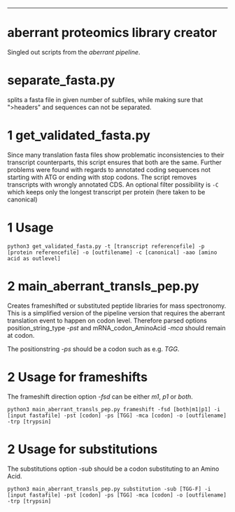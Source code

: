 ****
# aberrant proteomics library creator
Singled out scripts from the *aberrant pipeline*. 


# separate_fasta.py
splits a fasta file in given number of subfiles, while making sure that ">headers" and sequences can not be separated.


# 1 get_validated_fasta.py
Since many translation fasta files show problematic inconsistencies to their transcript counterparts, this script ensures that both are the same.
Further problems were found with regards to annotated coding sequences not starting with ATG or ending with stop codons. The script removes transcripts with wrongly annotated CDS.
An optional filter possibility is `-C ` which keeps only the longest transcript per protein (here taken to be canonical)

# 1 Usage
`python3 get_validated_fasta.py -t [transcript referencefile] -p [protein referencefile] -o [outfilename] -c [canonical] -aao [amino acid as outlevel]`


# 2 main_aberrant_transls_pep.py
Creates frameshifted or substituted peptide libraries for mass spectronomy. 
This is a simplified version of the pipeline version that requires the aberrant translation event to happen on codon level.
Therefore parsed options position_string_type *-pst* and mRNA_codon_AminoAcid *-mca* should remain at codon.

The positionstring *-ps* should be a codon such as e.g. *TGG*.  

# 2 Usage for frameshifts
The frameshift direction option *-fsd* can be either *m1*, *p1* or *both*. 

`python3 main_aberrant_transls_pep.py frameshift -fsd [both|m1|p1] -i [input fastafile] -pst [codon] -ps [TGG] -mca [codon] -o [outfilename] -trp [trypsin]` 


# 2 Usage for substitutions
The substitutions option *-sub* should be a codon substituting to an Amino Acid. 

`python3 main_aberrant_transls_pep.py substitution -sub [TGG-F] -i [input fastafile] -pst [codon] -ps [TGG] -mca [codon] -o [outfilename] -trp [trypsin]` 

